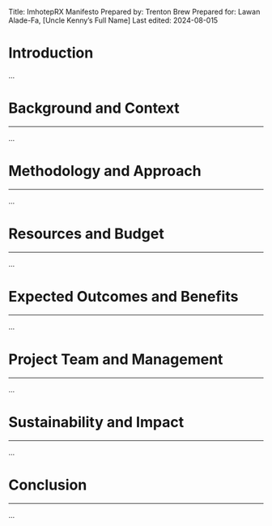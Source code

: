 Title: ImhotepRX Manifesto
Prepared by: Trenton Brew
Prepared for: Lawan Alade-Fa, [Uncle Kenny’s Full Name]
Last edited: 2024-08-015

# Introduction

…

# Background and Context

---

…

# Methodology and Approach

---

…

# Resources and Budget

---

…

# Expected Outcomes and Benefits

---

…

# Project Team and Management

---

…

# Sustainability and Impact

---

…

# Conclusion

---

…
